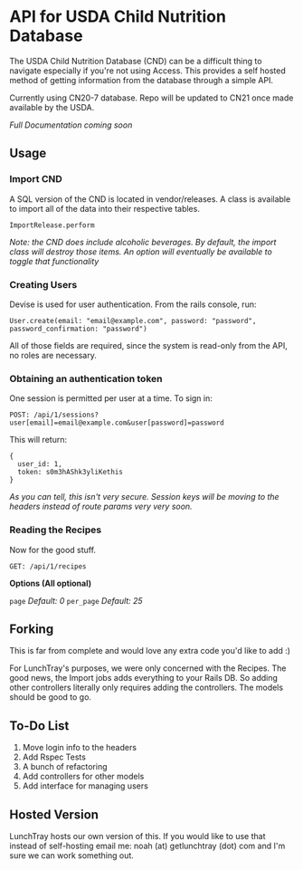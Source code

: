 # API for USDA Child Nutrition Database
The USDA Child Nutrition Database (CND) can be a difficult thing to navigate especially if you're not using Access. This provides a self hosted method of getting information from the database through a simple API.

Currently using CN20-7 database. Repo will be updated to CN21 once made available by the USDA.

*Full Documentation coming soon*

## Usage

### Import CND

A SQL version of the CND is located in vendor/releases. A class is available to import all of the data into their respective tables. 

`ImportRelease.perform`

*Note: the CND does include alcoholic beverages. By default, the import class will destroy those items. An option will eventually be available to toggle that functionality*

### Creating Users

Devise is used for user authentication. From the rails console, run:

`User.create(email: "email@example.com", password: "password", password_confirmation: "password")`

All of those fields are required, since the system is read-only from the API, no roles are necessary. 

### Obtaining an authentication token

One session is permitted per user at a time. To sign in:

`POST: /api/1/sessions?user[email]=email@example.com&user[password]=password`

This will return:

```
{
  user_id: 1,
  token: s0m3hAShk3yliKethis
}
```
*As you can tell, this isn't very secure. Session keys will be moving to the headers instead of route params very very soon.*

### Reading the Recipes
Now for the good stuff.

`GET: /api/1/recipes`

**Options (All optional)**

`page` *Default: 0*
`per_page` *Default: 25*

## Forking
This is far from complete and would love any extra code you'd like to add :)

For LunchTray's purposes, we were only concerned with the Recipes. The good news, the Import jobs adds everything to your Rails DB. So adding other controllers literally only requires adding the controllers. The models should be good to go.

## To-Do List
1. Move login info to the headers
2. Add Rspec Tests
3. A bunch of refactoring
4. Add controllers for other models
5. Add interface for managing users

## Hosted Version

LunchTray hosts our own version of this. If you would like to use that instead of self-hosting email me: noah (at) getlunchtray (dot) com and I'm sure we can work something out. 
